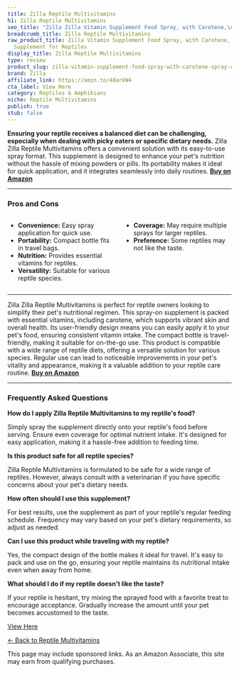 ```yaml
---
title: Zilla Reptile Multivitamins
h1: Zilla Reptile Multivitamins
seo_title: "Zilla Zilla Vitamin Supplement Food Spray, with Carotene,\u2026"
breadcrumb_title: Zilla Reptile Multivitamins
raw_product_title: Zilla Vitamin Supplement Food Spray, with Carotene, Spray-on Multivitamin
  Supplement for Reptiles
display_title: Zilla Reptile Multivitamins
type: review
product_slug: zilla-vitamin-supplement-food-spray-with-carotene-spray-on-multivitamin-5dd62f9d
brand: Zilla
affiliate_link: https://amzn.to/48arkW4
cta_label: View Here
category: Reptiles & Amphibians
niche: Reptile Multivitamins
publish: true
stub: false
---
```


<div id="intro" class="full-width">
  <p><strong>Ensuring your reptile receives a balanced diet can be challenging, especially when dealing with picky eaters or specific dietary needs.</strong> Zilla Zilla Reptile Multivitamins offers a convenient solution with its easy-to-use spray format. This supplement is designed to enhance your pet's nutrition without the hassle of mixing powders or pills. Its portability makes it ideal for quick application, and it integrates seamlessly into daily routines. <a href="https://amzn.to/48arkW4" rel="nofollow sponsored noopener" target="_blank"><strong>Buy on Amazon</strong></a></p>
</div>

<hr />
<h3 id="pros-cons">Pros and Cons</h3>
<div class="pc-grid" style="display:grid;grid-template-columns:1fr 1fr;gap:16px;">
  <ul>
    <li><strong>Convenience:</strong> Easy spray application for quick use.</li>
    <li><strong>Portability:</strong> Compact bottle fits in travel bags.</li>
    <li><strong>Nutrition:</strong> Provides essential vitamins for reptiles.</li>
    <li><strong>Versatility:</strong> Suitable for various reptile species.</li>
  </ul>
  <ul>
    <li><strong>Coverage:</strong> May require multiple sprays for larger reptiles.</li>
    <li><strong>Preference:</strong> Some reptiles may not like the taste.</li>
  </ul>
</div>
<hr />

<div class="full-width">
  <p>Zilla Zilla Reptile Multivitamins is perfect for reptile owners looking to simplify their pet's nutritional regimen. This spray-on supplement is packed with essential vitamins, including carotene, which supports vibrant skin and overall health. Its user-friendly design means you can easily apply it to your pet's food, ensuring consistent vitamin intake. The compact bottle is travel-friendly, making it suitable for on-the-go use. This product is compatible with a wide range of reptile diets, offering a versatile solution for various species. Regular use can lead to noticeable improvements in your pet's vitality and appearance, making it a valuable addition to your reptile care routine. <a href="https://amzn.to/48arkW4" rel="nofollow sponsored noopener" target="_blank"><strong>Buy on Amazon</strong></a></p>
</div>

<hr />
<h3 id="faqs">Frequently Asked Questions</h3>

<p><strong>How do I apply Zilla Reptile Multivitamins to my reptile's food?</strong></p>
<p>Simply spray the supplement directly onto your reptile's food before serving. Ensure even coverage for optimal nutrient intake. It's designed for easy application, making it a hassle-free addition to feeding time.</p>

<p><strong>Is this product safe for all reptile species?</strong></p>
<p>Zilla Reptile Multivitamins is formulated to be safe for a wide range of reptiles. However, always consult with a veterinarian if you have specific concerns about your pet's dietary needs.</p>

<p><strong>How often should I use this supplement?</strong></p>
<p>For best results, use the supplement as part of your reptile's regular feeding schedule. Frequency may vary based on your pet's dietary requirements, so adjust as needed.</p>

<p><strong>Can I use this product while traveling with my reptile?</strong></p>
<p>Yes, the compact design of the bottle makes it ideal for travel. It's easy to pack and use on the go, ensuring your reptile maintains its nutritional intake even when away from home.</p>

<p><strong>What should I do if my reptile doesn't like the taste?</strong></p>
<p>If your reptile is hesitant, try mixing the sprayed food with a favorite treat to encourage acceptance. Gradually increase the amount until your pet becomes accustomed to the taste.</p>
<p><a class="btn" href="https://amzn.to/48arkW4" target="_blank" rel="nofollow sponsored noopener">View Here</a></p>
<p><a href="/roundups/reptiles-amphibians/reptile-multivitamins/">← Back to Reptile Multivitamins</a></p>
<aside class="disclosure">This page may include sponsored links. As an Amazon Associate, this site may earn from qualifying purchases.</aside>
